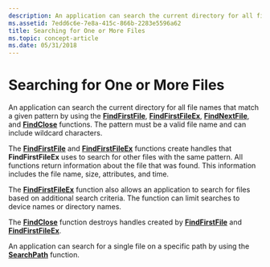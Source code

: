 ```yaml
---
description: An application can search the current directory for all file names that match a given pattern by using the FindFirstFile, FindFirstFileEx, FindNextFile, and FindClose functions.
ms.assetid: 7edd6c6e-7e8a-415c-866b-2283e5596a62
title: Searching for One or More Files
ms.topic: concept-article
ms.date: 05/31/2018
---
```


# Searching for One or More Files

An application can search the current directory for all file names that match a given pattern by using the [**FindFirstFile**](/windows/desktop/api/FileAPI/nf-fileapi-findfirstfilea), [**FindFirstFileEx**](/windows/desktop/api/FileAPI/nf-fileapi-findfirstfileexa), [**FindNextFile**](/windows/desktop/api/FileAPI/nf-fileapi-findnextfilea), and [**FindClose**](/windows/desktop/api/FileAPI/nf-fileapi-findclose) functions. The pattern must be a valid file name and can include wildcard characters.

The [**FindFirstFile**](/windows/desktop/api/FileAPI/nf-fileapi-findfirstfilea) and [**FindFirstFileEx**](/windows/desktop/api/FileAPI/nf-fileapi-findfirstfileexa) functions create handles that **FindFirstFileEx** uses to search for other files with the same pattern. All functions return information about the file that was found. This information includes the file name, size, attributes, and time.

The [**FindFirstFileEx**](/windows/desktop/api/FileAPI/nf-fileapi-findfirstfileexa) function also allows an application to search for files based on additional search criteria. The function can limit searches to device names or directory names.

The [**FindClose**](/windows/desktop/api/FileAPI/nf-fileapi-findclose) function destroys handles created by [**FindFirstFile**](/windows/desktop/api/FileAPI/nf-fileapi-findfirstfilea) and [**FindFirstFileEx**](/windows/desktop/api/FileAPI/nf-fileapi-findfirstfileexa).

An application can search for a single file on a specific path by using the [**SearchPath**](/windows/win32/api/processenv/nf-processenv-searchpatha) function.

 

 
